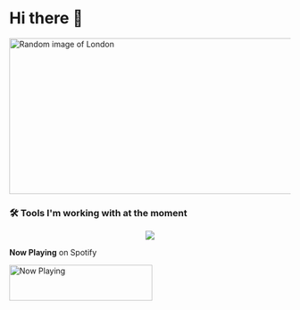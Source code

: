 # Hi there 👻

<img src="https://marcomcnulty.vercel.app/random-image" alt="Random image of London" width="849" height="279">

### 🛠 Tools I'm working with at the moment

<p align="center">
  <img src="https://marcomcnulty.vercel.app/api/tools">
</p>

**Now Playing** on Spotify

<img src="https://marcomcnulty.vercel.app/now-playing" width="256" height="64" alt="Now Playing">
